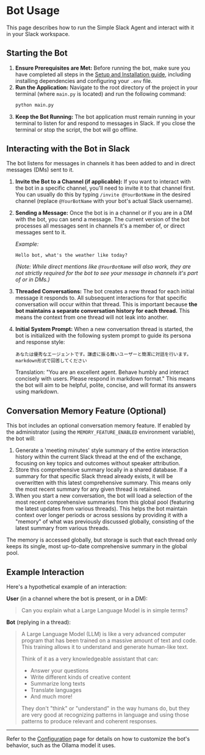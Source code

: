 # Bot Usage

This page describes how to run the Simple Slack Agent and interact with it in your Slack workspace.

## Starting the Bot

1.  **Ensure Prerequisites are Met:** Before running the bot, make sure you have completed all steps in the [Setup and Installation guide](./setup.md), including installing dependencies and configuring your `.env` file.
2.  **Run the Application:**
    Navigate to the root directory of the project in your terminal (where `main.py` is located) and run the following command:
    ```bash
    python main.py
    ```
3.  **Keep the Bot Running:** The bot application must remain running in your terminal to listen for and respond to messages in Slack. If you close the terminal or stop the script, the bot will go offline.

## Interacting with the Bot in Slack

The bot listens for messages in channels it has been added to and in direct messages (DMs) sent to it.

1.  **Invite the Bot to a Channel (if applicable):**
    If you want to interact with the bot in a specific channel, you'll need to invite it to that channel first. You can usually do this by typing `/invite @YourBotName` in the desired channel (replace `@YourBotName` with your bot's actual Slack username).

2.  **Sending a Message:**
    Once the bot is in a channel or if you are in a DM with the bot, you can send a message. The current version of the bot processes all messages sent in channels it's a member of, or direct messages sent to it.

    *Example:*
    ```
    Hello bot, what's the weather like today?
    ```
    *(Note: While direct mentions like `@YourBotName` will also work, they are not strictly required for the bot to see your message in channels it's part of or in DMs.)*

3.  **Threaded Conversations:**
    The bot creates a new thread for each initial message it responds to. All subsequent interactions for that specific conversation will occur within that thread. This is important because **the bot maintains a separate conversation history for each thread.** This means the context from one thread will not leak into another.

4.  **Initial System Prompt:**
    When a new conversation thread is started, the bot is initialized with the following system prompt to guide its persona and response style:
    ```
    あなたは優秀なエージェントです。謙虚に振る舞いユーザーと簡潔に対話を行います。markdown形式で回答してください
    ```
    Translation: "You are an excellent agent. Behave humbly and interact concisely with users. Please respond in markdown format."
    This means the bot will aim to be helpful, polite, concise, and will format its answers using markdown.

## Conversation Memory Feature (Optional)

This bot includes an optional conversation memory feature. If enabled by the administrator (using the `MEMORY_FEATURE_ENABLED` environment variable), the bot will:
1.  Generate a 'meeting minutes' style summary of the entire interaction history within the current Slack thread at the end of the exchange, focusing on key topics and outcomes without speaker attribution.
2.  Store this comprehensive summary locally in a shared database. If a summary for that specific Slack thread already exists, it will be overwritten with this latest comprehensive summary. This means only the most recent summary for any given thread is retained.
3.  When you start a new conversation, the bot will load a selection of the most recent comprehensive summaries from this global pool (featuring the latest updates from various threads). This helps the bot maintain context over longer periods or across sessions by providing it with a "memory" of what was previously discussed globally, consisting of the latest summary from various threads.

The memory is accessed globally, but storage is such that each thread only keeps its single, most up-to-date comprehensive summary in the global pool.

## Example Interaction

Here's a hypothetical example of an interaction:

**User** (in a channel where the bot is present, or in a DM):
> Can you explain what a Large Language Model is in simple terms?

**Bot** (replying in a thread):
> A Large Language Model (LLM) is like a very advanced computer program that has been trained on a massive amount of text and code. This training allows it to understand and generate human-like text.
>
> Think of it as a very knowledgeable assistant that can:
> - Answer your questions
> - Write different kinds of creative content
> - Summarize long texts
> - Translate languages
> - And much more!
>
> They don't "think" or "understand" in the way humans do, but they are very good at recognizing patterns in language and using those patterns to produce relevant and coherent responses.

---

Refer to the [Configuration](./configuration.md) page for details on how to customize the bot's behavior, such as the Ollama model it uses.
